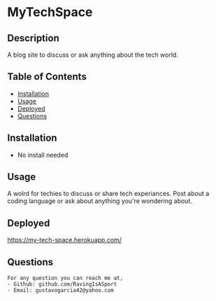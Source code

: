 # MyTechSpace
## Description
A blog site to discuss or ask anything about the tech world.

  ## Table of Contents
  - [Installation](#installation)
  - [Usage](#usage)
  - [Deployed](#deployed)
  - [Questions](#questions)

  ## Installation
  - No install needed
  ## Usage
  A wolrd for techies to discuss or share tech experiances. Post about a coding language or ask about anything you're wondering about.
  ## Deployed
  https://my-tech-space.herokuapp.com/
 
  ## Questions
    For any question you can reach me at, 
    - Github: github.com/RavingIsASport
    - Email: gustavogarcia42@yahoo.com
